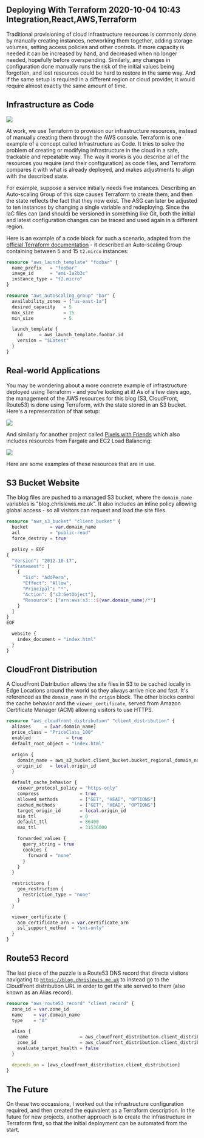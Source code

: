 Deploying With Terraform
2020-10-04 10:43
Integration,React,AWS,Terraform
---

Traditional provisioning of cloud infrastructure resources is commonly done by
manually creating instances, networking them together, adding storage volumes,
setting access policies and other controls. If more capacity is needed it can
be increased by hand, and decreased when no longer needed, hopefully before
overspending. Similarly, any changes in configuration done manually runs
the risk of the initial values being forgotten, and lost resources could be hard
to restore in the same way. And if the same setup is required in a different
region or cloud provider, it would require almost exactly the same amount of
time.

## Infrastructure as Code

![](assets/media/2020/10/terraform-logo.png)

At work, we use Terraform to provision our infrastructure resources, instead of
manually creating them through the AWS console. Terraform is one example of a
concept called Infrastructure as Code. It tries to solve the problem of creating
or modifying infrastructure in the cloud in a safe, trackable and repeatable
way. The way it works is you describe all of the resources you require (and
their configuration) as code files, and Terraform compares it with what is
already deployed, and makes adjustments to align with the described state.

For example, suppose a service initially needs five instances. Describing an
Auto-scaling Group of this size causes Terraform to create them, and then the
state reflects the fact that they now exist. The ASG can later be adjusted to
ten instances by changing a single variable and redeploying. Since the IaC files
can (and should) be versioned in something like Git, both the initial and latest
configuration changes can be traced and used again in a different region.

Here is an example of a code block for such a scenario, adapted from the
[official Terraform documentation](https://registry.terraform.io/providers/hashicorp/aws/latest/docs/resources/autoscaling_group) -
it described an Auto-scaling Group containing between 5 and 15
<code>t2.mirco</code> instances:

```terraform
resource "aws_launch_template" "foobar" {
  name_prefix   = "foobar"
  image_id      = "ami-1a2b3c"
  instance_type = "t2.micro"
}

resource "aws_autoscaling_group" "bar" {
  availability_zones = ["us-east-1a"]
  desired_capacity   = 5
  max_size           = 15
  min_size           = 5

  launch_template {
    id      = aws_launch_template.foobar.id
    version = "$Latest"
  }
}
```

## Real-world Applications

You may be wondering about a more concrete example of infrastructure deployed
using Terraform - and you're looking at it! As of a few days ago, the management
of the AWS resources for this blog (S3, CloudFront, Route53) is done using
Terraform, with the state stored in an S3 bucket. Here's a representation of
that setup:

![](assets/media/2020/10/infra.png)

And similarly for another project called
[Pixels with Friends](https://github.com/c-d-lewis/pixels-with-friends) which
also includes resources from Fargate and EC2 Load Balancing:

![](assets/media/2020/10/infra-pixels.png)

Here are some examples of these resources that are in use.

## S3 Bucket Website

The blog files are pushed to a managed S3 bucket, where the
<code>domain_name</code> variables is "blog.chrislewis.me.uk". It also includes
an inline policy allowing global access - so all visitors can request and load
the site files.

```terraform
resource "aws_s3_bucket" "client_bucket" {
  bucket        = var.domain_name
  acl           = "public-read"
  force_destroy = true

  policy = EOF
{
  "Version": "2012-10-17",
  "Statement": [
    {
      "Sid": "AddPerm",
      "Effect": "Allow",
      "Principal": "*",
      "Action": ["s3:GetObject"],
      "Resource": ["arn:aws:s3:::${var.domain_name}/*"]
    }
  ]
}
EOF

  website {
    index_document = "index.html"
  }
}
```

## CloudFront Distribution

A CloudFront Distribution allows the site files in S3 to be cached locally in
Edge Locations around the world so they always arrive nice and fast. It's
referenced as the <code>domain_name</code> in the <code>origin</code> block. The
other blocks control the cache behavior and the <code>viewer_certificate</code>,
served from Amazon Certificate Manager (ACM) allowing visitors to use HTTPS.

```terraform
resource "aws_cloudfront_distribution" "client_distribution" {
  aliases     = [var.domain_name]
  price_class = "PriceClass_100"
  enabled             = true
  default_root_object = "index.html"

  origin {
    domain_name = aws_s3_bucket.client_bucket.bucket_regional_domain_name
    origin_id   = local.origin_id
  }

  default_cache_behavior {
    viewer_protocol_policy = "https-only"
    compress               = true
    allowed_methods        = ["GET", "HEAD", "OPTIONS"]
    cached_methods         = ["GET", "HEAD", "OPTIONS"]
    target_origin_id       = local.origin_id
    min_ttl                = 0
    default_ttl            = 86400
    max_ttl                = 31536000

    forwarded_values {
      query_string = true
      cookies {
        forward = "none"
      }
    }
  }

  restrictions {
    geo_restriction {
      restriction_type = "none"
    }
  }

  viewer_certificate {
    acm_certificate_arn = var.certificate_arn
    ssl_support_method  = "sni-only"
  }
}
```

## Route53 Record

The last piece of the puzzle is a Route53 DNS record that directs visitors
navigating to <code>https://blog.chrislewis.me.uk</code> to instead go to the
CloudFront distribution URL in order to get the site served to them (also known
as an Alias record).

```terraform
resource "aws_route53_record" "client_record" {
  zone_id = var.zone_id
  name    = var.domain_name
  type    = "A"

  alias {
    name                   = aws_cloudfront_distribution.client_distribution.domain_name
    zone_id                = aws_cloudfront_distribution.client_distribution.hosted_zone_id
    evaluate_target_health = false
  }

  depends_on = [aws_cloudfront_distribution.client_distribution]
}
```

## The Future

On these two occassions, I worked out the infrastructure configuration required,
and then created the equivalent as a Terraform description. In the future for
new projects, another approach is to create the infrastructure in Terraform
first, so that the initial deployment can be automated from the start.
